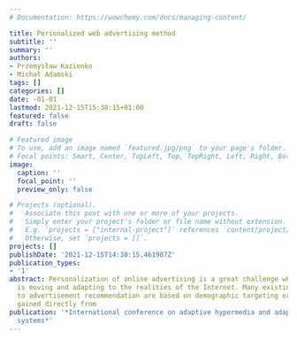 ```yaml
---
# Documentation: https://wowchemy.com/docs/managing-content/

title: Personalized web advertising method
subtitle: ''
summary: ''
authors:
- Przemysław Kazienko
- Michał Adamski
tags: []
categories: []
date: -01-01
lastmod: 2021-12-15T15:38:15+01:00
featured: false
draft: false

# Featured image
# To use, add an image named `featured.jpg/png` to your page's folder.
# Focal points: Smart, Center, TopLeft, Top, TopRight, Left, Right, BottomLeft, Bottom, BottomRight.
image:
  caption: ''
  focal_point: ''
  preview_only: false

# Projects (optional).
#   Associate this post with one or more of your projects.
#   Simply enter your project's folder or file name without extension.
#   E.g. `projects = ["internal-project"]` references `content/project/deep-learning/index.md`.
#   Otherwise, set `projects = []`.
projects: []
publishDate: '2021-12-15T14:38:15.461987Z'
publication_types:
- '1'
abstract: Personalization of online advertising is a great challenge while the market
  is moving and adapting to the realities of the Internet. Many existing approaches
  to advertisement recommendation are based on demographic targeting or on information
  gained directly from
publication: '*International conference on adaptive hypermedia and adaptive web-based
  systems*'
---
```

